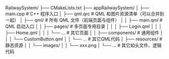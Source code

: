 RailwaySystem/
├── CMakeLists.txt
├── appRailwaySystem/
│   ├── main.cpp                 # C++ 程序入口
│   ├── qml.qrc                  # QML 和图片资源清单（可以合并到一起）
│   ├── qml/                     # 所有 QML 文件（前端页面与组件）
│   │   ├── main.qml             # QML 启动入口
│   │   ├── pages/               # 多页面专用目录
│   │   │   ├── Login.qml
│   │   │   ├── Home.qml
│   │   │   └── ...              # 其它页面
│   │   ├── components/          # 通用组件
│   │   │   └── CustomButton.qml
│   │   └── ...                  # 其它QML代码
│   ├── resources/               # 静态资源
│   │   └── images/
│   │       └── xxx.png
│   └── ...                      # 其它如头文件、逻辑代码